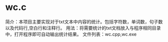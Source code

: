 # wc.c
简介：本项目主要实现对于txt文本中内容的统计。包括字符数，单词数，句子数以及代码行,空白行和注释行。
用法：将需要统计的txt文档放入与程序相同目录中，打开程序即可自动输出统计结果。
文件列表：wc.cpp,wc.exe
